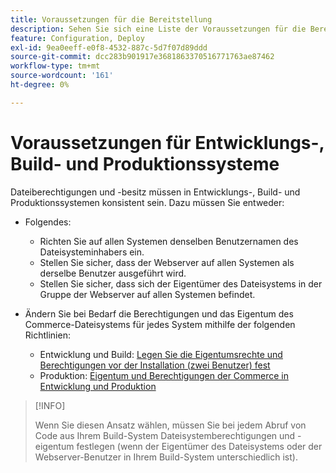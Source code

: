 ```yaml
---
title: Voraussetzungen für die Bereitstellung
description: Sehen Sie sich eine Liste der Voraussetzungen für die Bereitstellung von Commerce in einem Entwicklungs-, Build- oder Produktionssystem an.
feature: Configuration, Deploy
exl-id: 9ea0eeff-e0f8-4532-887c-5d7f07d89ddd
source-git-commit: dcc283b901917e3681863370516771763ae87462
workflow-type: tm+mt
source-wordcount: '161'
ht-degree: 0%

---
```


# Voraussetzungen für Entwicklungs-, Build- und Produktionssysteme

Dateiberechtigungen und -besitz müssen in Entwicklungs-, Build- und Produktionssystemen konsistent sein. Dazu müssen Sie entweder:

- Folgendes:

   - Richten Sie auf allen Systemen denselben Benutzernamen des Dateisysteminhabers ein.
   - Stellen Sie sicher, dass der Webserver auf allen Systemen als derselbe Benutzer ausgeführt wird.
   - Stellen Sie sicher, dass sich der Eigentümer des Dateisystems in der Gruppe der Webserver auf allen Systemen befindet.

- Ändern Sie bei Bedarf die Berechtigungen und das Eigentum des Commerce-Dateisystems für jedes System mithilfe der folgenden Richtlinien:

   - Entwicklung und Build: [Legen Sie die Eigentumsrechte und Berechtigungen vor der Installation (zwei Benutzer) fest](file-system-permissions.md#set-up-two-owners-for-default-or-developer-mode)
   - Produktion: [Eigentum und Berechtigungen der Commerce in Entwicklung und Produktion](file-system-permissions.md)

>[!INFO]
>
>Wenn Sie diesen Ansatz wählen, müssen Sie bei jedem Abruf von Code aus Ihrem Build-System Dateisystemberechtigungen und -eigentum festlegen (wenn der Eigentümer des Dateisystems oder der Webserver-Benutzer in Ihrem Build-System unterschiedlich ist).
